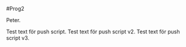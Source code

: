 #Prog2

Peter.

Test text för push script.
Test text för push script v2.
Test text för push script v3.